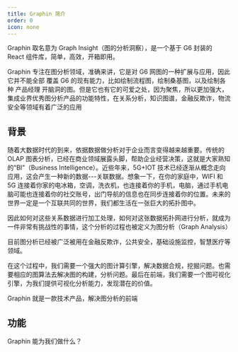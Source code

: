 ```yaml
---
title: Graphin 简介
order: 0
icon: none
---
```


Graphin 取名意为 Graph Insight（图的分析洞察），是一个基于 G6 封装的 React 组件库，简单，高效，开箱即用。

Graphin 专注在图分析领域，准确来讲，它是对 G6 网图的一种扩展与应用，因此它并不能全部 覆盖 G6 的现有能力，比如绘制流程图，绘制桑基图，以及绘制各种 产品经理 开脑洞的图。但是它也有它的可爱之处，因为聚焦，所以更加强大，集成业界优秀图分析产品的功能特性，在关系分析，知识图谱，金融反欺诈，物流安全等领域有着广泛的应用

## 背景

随着大数据时代的到来，依据数据做分析对于企业而言变得越来越重要。传统的 OLAP 图表分析，已经在商业领域展露头脚，帮助企业经营决策，这就是大家熟知的“BI”（Business Intelligence）。近些年来，5G+IOT 技术已经逐渐从概念走向应用，这会产生一种新的数据---关联数据。想象一下，在你的家庭中，WIFI 和 5G 连接着你家的电冰箱，空调，洗衣机，也连接着你的手机，电脑，通过手机电脑可能也连接着你的社交账号，出门导航的信息也在同步连接着你的位置。未来的世界一定是一个互联共同的世界，我们都生活在一张巨大的拓扑图中。

因此如何对这些关系数据进行加工处理，如何对这张数据拓扑网进行分析，就成为一件非常有挑战性的事情，这个分析的过程也被定义为图分析（Graph Analysis）

目前图分析已经被广泛被用在金融反欺诈，公共安全，基础设施监控，智慧医疗等领域。

在这个过程中，我们需要一个强大的图计算引擎，解决数据合规，挖掘问题。也需要相应的图算法去解决图的构建，分析问题。最后在前端，我们需要一个图可视化引擎，为我们提供可视化分析能力，发现潜在的价值。

Graphin 就是一款技术产品，解决图分析的前端

## 功能

Graphin 能为我们做什么？
